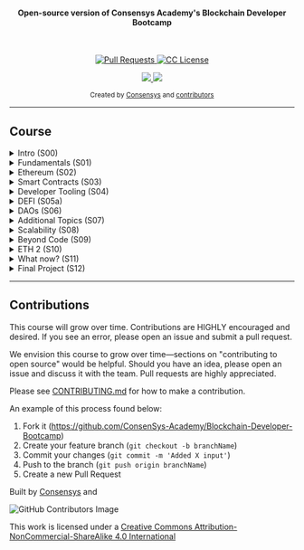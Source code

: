 <h4 align="center">Open-source version of Consensys Academy's Blockchain Developer Bootcamp</h4>

<br>

<p align="center">
  <a href="https://github.com/ConsenSys-Academy/Blockchain-Developer-Bootcamp/pulls">
    <img src="https://img.shields.io/badge/PRs-welcome-brightgreen.svg?longCache=true" alt="Pull Requests">
  </a>
  <a href="LICENSE.md">
    <img src="https://img.shields.io/badge/license-CC--BY--NC--SA%204.0-lightgrey.svg?longCache=true" alt="CC License">
  </a>
</p>

<p align="center">
  <a href="https://twitter.com/ConsenSysAcad" target="_blank">
    <img src="https://img.shields.io/twitter/follow/ConsenSysAcad.svg?logo=twitter">
  </a>
  <a href="https://discord.com/invite/consensys" target="_blank">
    <img src="https://img.shields.io/discord/697535391594446898?color=green&label=discord&logo=discord">
  </a>
</p>

<div align="center">
  <sub>Created by
  <a href="https://www.consensys.net" target="_blank">Consensys</a> and
  <a href="https://github.com/ConsenSys-Academy/Blockchain-Developer-Bootcamp/graphs/contributors">contributors</a>
</div>

---

## Course

<details>
<summary> Intro (S00) </summary>

- #### [L1-course-intro](docs/S00-intro/L1-course-intro/index.md)
- #### [L2-why-learn](docs/S00-intro/L2-why-learn/index.md)
- #### [L3-course-tips](docs/S00-intro/L3-course-tips/index.md)
- #### [L4-technical-requirements](docs/S00-intro/L4-technical-requirements/index.md)
- #### [L5-communication-tools](docs/S00-intro/L5-communication-tools/index.md)
- #### [L6-keeping-up](docs/S00-intro/L6-keeping-up/index.md)
- #### [L7-advanced-students](docs/S00-intro/L7-advanced-students/index.md)
- #### [L8-whats-exciting](docs/S00-intro/L8-whats-exciting/index.md)
</details>

<details>
<summary> Fundamentals (S01)</summary>

- #### [M0-intro](docs/S01-fundamentals/M0-intro/index.md)
- #### [M1-cryptography](docs/S01-fundamentals/M1-cryptography/index.md)
- #### [M2-consensus](docs/S01-fundamentals/M2-consensus/index.md)
- #### [M3-ag-blockchain](docs/S01-fundamentals/M3-ag-blockchain/index.md)
- #### [M4-bitcoin/L1-history-and-development](docs/S01-fundamentals/M4-bitcoin/L1-history-and-development/index.md)
- #### [M5-wallets](docs/S01-fundamentals/M5-wallets/index.md)
</details>

<details>

<summary>Ethereum (S02)</summary>

- #### [M1-background](docs/S02-ethereum/M1-background/index.md)
- #### [M2-accounts](docs/S02-ethereum/M2-accounts/index.md)
- #### [M3-state](docs/S02-ethereum/M3-state/index.md)
- #### [M4-clients-workshop/L1](docs/S02-ethereum/M4-clients-workshop/L1/index.md)
- #### [M5-installing-geth](docs/S02-ethereum/M5-installing-geth/index.md)
- #### [M6-Installing-besu](docs/S02-ethereum/M6-Installing-besu/index.md)
</details>

<details>
<summary> Smart Contracts (S03) </summary>

- #### [M1-mental-model/L1-mental-model-sc](docs/S03-smart-contracts/M1-mental-model/L1-mental-model-sc/index.md)
- #### [M2-intro-to-truffle](docs/S03-smart-contracts/M2-intro-to-truffle/index.md)
- #### [M2-solidity](docs/S03-smart-contracts/M2-solidity/index.md)
- #### [M3-python](docs/S03-smart-contracts/M3-python/index.md)
- #### [M4-design-patterns](docs/S03-smart-contracts/M4-design-patterns/index.md)
- #### [M5-exercises](docs/S03-smart-contracts/M5-exercises/index.md)
- #### [M6-security](docs/S03-smart-contracts/M6-security/index.md)
</details>

<details>
<summary> Developer Tooling (S04) </summary>

- #### [M1-intro](docs/S04-developer-tooling/M1-intro/index.md)
- #### [M2-web3-libraries](docs/S04-developer-tooling/M2-web3-libraries/index.md)
- #### [M3-infura-L1](docs/S04-developer-tooling/M3-infura/L1/index.md)
- #### [M3-infura-L2](docs/S04-developer-tooling/M3-infura/L2/index.md)
- #### [M4-truffle-deep-dive](docs/S04-developer-tooling/M4-truffle-deep-dive/index.md)
- #### [M5-other-dev-tools](docs/S04-developer-tooling/M5-other-dev-tools/index.md)
- #### [M6-exercise](docs/S04-developer-tooling/M6-exercise/index.md)
</details>

<details>

<summary> DEFI (S05a) </summary>

- #### [M0-concepts](docs/S05a-defi/M0-concepts/index.md)
- #### [M1-intro](docs/S05a-defi/M1-intro/index.md)
- #### [M2-stablecoins/L1](docs/S05a-defi/M2-stablecoins/L1/index.md)
- #### [M3-nfts/L1](docs/S05a-defi/M3-nfts/L1/index.md)
- #### [M4-wrapped/L1](docs/S05a-defi/M4-wrapped/L1/index.md)
- #### [M5a-dexes/L1](docs/S05a-defi/M5a-dexes/L1/index.md)
- #### [M5b-amms/L1](docs/S05a-defi/M5b-amms/L1/index.md)
- #### [M5c-rfqs/L1](docs/S05a-defi/M5c-rfqs/L1/index.md)
- #### [M6-oracles/L1](docs/S05a-defi/M6-oracles/L1/index.md)
- #### [M7-defi-lending/L1](docs/S05a-defi/M7-defi-lending/L1/index.md)
- #### [M8-governance/L1](docs/S05a-defi/M8-governance/L1/index.md)
- #### [M9-swaps/L1](docs/S05a-defi/M9-swaps/L1/index.md)
</details>

<details>
<summary> DAOs (S06) </summary>

- #### [M1-understand](docs/S06-daos/M1-understand/index.md)
- #### [M2-build](docs/S06-daos/M2-build/index.md)
- #### [M3-manage](docs/S06-daos/M3-manage/index.md)

</details>

<details>
<summary> Additional Topics (S07) </summary>

- #### [L1-ipfs](docs/S07-additional-topics/L1-ipfs/index.md)
- #### [L2-filecoin](docs/S07-additional-topics/L2-filecoin/index.md)
- #### [L3-the-graph](docs/S07-additional-topics/L3-the-graph/index.md)
- #### [L4-zkp](docs/S07-additional-topics/L4-zkp/index.md)

</details>

<details>
<summary> Scalability (S08) </summary>

- #### [M1-intro/L1-overview](docs/S08-scalability/M1-intro/L1-overview/index.md)
- #### [M2-types/L1](docs/S08-scalability/M2-types/L1/index.md)
- #### [M3-rubric/L1](docs/S08-scalability/M3-rubric/L1/index.md)
- #### [M4-examples](docs/S08-scalability/M4-examples/index.md)
- #### [M5-crosschain/L1](docs/S08-scalability/M5-crosschain/L1/index.md)

</details>

<details>
<summary>Beyond Code (S09) </summary>

- #### [M1-EIPs](docs/S09-beyond-code/M1-EIPs/index.md)
- #### [M2-ethics](docs/S09-beyond-code/M2-ethics/index.md)
- #### [M3-continuing-ed](docs/S09-beyond-code/M3-continuing-ed/index.md)
- #### [M4-spirit](docs/S09-beyond-code/M4-spirit/index.md)

</details>

<details>
<summary>ETH 2 (S10) </summary>

- #### [M1-background](docs/S10-eth2/M1-background/index.md)
- #### [M2-key-terms](docs/S10-eth2/M2-key-terms/index.md)
- #### [M3-future-considerations](docs/S10-eth2/M3-future-considerations/index.md)

</details>

<details>
<summary>What now? (S11) </summary>

- #### [S11-what-now](docs/S11-what-now/index.md)

</details>

<details>
<summary>Final Project (S12) </summary>

- #### [S12-final-project](docs/S12-final-project/index.md)

</details>

---

## Contributions

This course will grow over time. Contributions are HIGHLY encouraged and desired. If you see an error, please open an issue and submit a pull request.

We envision this course to grow over time—sections on "contributing to open source" would be helpful. Should you have an idea, please open an issue and discuss it with the team. Pull requests are highly appreciated.

Please see [CONTRIBUTING.md](./CONTRIBUTING.md) for how to make a contribution.

An example of this process found below:

1. Fork it (<https://github.com/ConsenSys-Academy/Blockchain-Developer-Bootcamp>)
2. Create your feature branch (`git checkout -b branchName`)
3. Commit your changes (`git commit -m 'Added X input'`)
4. Push to the branch (`git push origin branchName`)
5. Create a new Pull Request

Built by [Consensys](https://consensys.net/) and

![GitHub Contributors Image](https://contrib.rocks/image?repo=ConsenSys-Academy/Blockchain-Developer-Bootcamp)

This work is licensed under a
[Creative Commons Attribution-NonCommercial-ShareAlike 4.0 International](https://creativecommons.org/licenses/by-nc-sa/4.0/)
